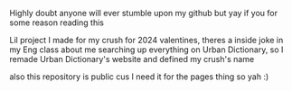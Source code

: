 Highly doubt anyone will ever stumble upon my github but yay if you for some reason reading this

Lil project I made for my crush for 2024 valentines, theres a inside joke in my Eng class about me searching up everything on Urban Dictionary, so I remade Urban Dictionary's website and defined my crush's name

also this repository is public cus I need it for the pages thing so yah :)
